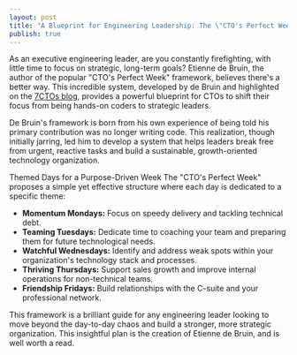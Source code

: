 ```yaml
---
layout: post
title: "A Blueprint for Engineering Leadership: The \"CTO's Perfect Week\""
publish: true
---
```


As an executive engineering leader, are you constantly firefighting, with little time to focus on strategic, long-term goals? Etienne de Bruin, the author of the popular "CTO's Perfect Week" framework, believes there's a better way. This incredible system, developed by de Bruin and highlighted on the [7CTOs blog](https://7ctos.com/blog), provides a powerful blueprint for CTOs to shift their focus from being hands-on coders to strategic leaders.

De Bruin's framework is born from his own experience of being told his primary contribution was no longer writing code. This realization, though initially jarring, led him to develop a system that helps leaders break free from urgent, reactive tasks and build a sustainable, growth-oriented technology organization.

Themed Days for a Purpose-Driven Week
The "CTO's Perfect Week" proposes a simple yet effective structure where each day is dedicated to a specific theme:
 * **Momentum Mondays:** Focus on speedy delivery and tackling technical debt.
 * **Teaming Tuesdays:** Dedicate time to coaching your team and preparing them for future technological needs.
 * **Watchful Wednesdays:** Identify and address weak spots within your organization's technology stack and processes.
 * **Thriving Thursdays:** Support sales growth and improve internal operations for non-technical teams.
 * **Friendship Fridays:** Build relationships with the C-suite and your professional network.

This framework is a brilliant guide for any engineering leader looking to move beyond the day-to-day chaos and build a stronger, more strategic organization. This insightful plan is the creation of Etienne de Bruin, and is well worth a read.

